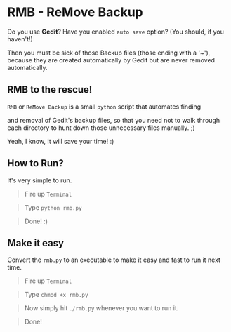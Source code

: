 RMB - ReMove Backup
===================

Do you use **Gedit**?
Have you enabled `auto save` option? (You should, if you haven't!)

Then you must be sick of those Backup files (those ending with a '~'),
because they are created automatically by Gedit but are never removed automatically.

RMB to the rescue!
------------------
`RMB` or `ReMove Backup` is a small `python` script that automates finding

and removal of Gedit's backup files, so that you need not to walk through each 
directory to hunt down those unnecessary files manually. ;)

Yeah, I know, It will save your time! :)

How to Run?
-----------
It's very simple to run.
> Fire up `Terminal`

> Type `python rmb.py`

> Done! :)

Make it easy
------------
Convert the `rmb.py` to an executable to make it easy and fast to run it next time.

> Fire up `Terminal`

> Type `chmod +x rmb.py`

> Now simply hit `./rmb.py` whenever you want to run it.

> Done!